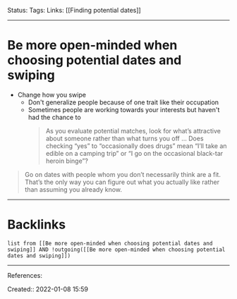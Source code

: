 Status: 
Tags: 
Links: [[Finding potential dates]]
___
# Be more open-minded when choosing potential dates and swiping
- Change how you swipe
	- Don't generalize people because of one trait like their occupation
	- Sometimes people are working towards your interests but haven't had the chance to
		> As you evaluate potential matches, look for what’s attractive about someone rather than what turns you off ... Does checking “yes” to “occasionally does drugs” mean “I’ll take an edible on a camping trip” or “I go on the occasional black-tar heroin binge”?

> Go on dates with people whom you don’t necessarily think are a fit. That’s the only way you can figure out what you actually like rather than assuming you already know.
___
# Backlinks
```dataview
list from [[Be more open-minded when choosing potential dates and swiping]] AND !outgoing([[Be more open-minded when choosing potential dates and swiping]])
```
___
References:

Created:: 2022-01-08 15:59
